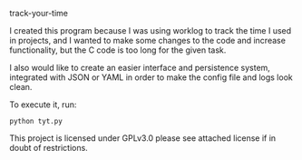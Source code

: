 track-your-time

I created this program because I was using worklog to track the time I used
in projects, and I wanted to make some changes to the code and increase
functionality, but the C code is too long for the given task.

I also would like to create an easier interface and persistence system, 
integrated with JSON or YAML in order to make the config file and logs look 
clean.

To execute it, run:

	python tyt.py

This project is licensed under GPLv3.0 please see attached license if in doubt
of restrictions.
